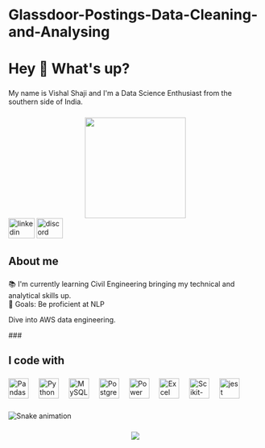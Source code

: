 # Glassdoor-Postings-Data-Cleaning-and-Analysing

<h1 align="left">Hey 👋 What's up?</h1>

###

<p align="left">My name is Vishal Shaji and I'm a Data Science Enthusiast from the southern side of India.</p>

###

<div align="center">
  <img height="200" src="https://i.imgflip.com/65efzo.gif"  />
</div>

<div align="left">
  <img src="https://cdn.jsdelivr.net/gh/VishShaji/Icon/blob/main/linkedin.svg" width="52" height="40" alt="linkedin logo"  />
  <img src="[https://cdn.jsdelivr.net/gh/VishShaji/Icon/blob/main/discord.svg](https://github.com/VishShaji/Icon/blob/main/discord.svg)" width="52" height="40"  alt="discord logo"  /> 

###

<h2 align="left">About me</h2>

###

<p align="left">📚 I'm currently learning Civil Engineering bringing my technical and analytical skills up.<br>🎯 Goals: Be proficient at NLP<br><p>       Dive into AWS data engineering.</p>
###

<h2 align="left">I code with</h2>

###

<div align="left">
  <img src="https://cdn.jsdelivr.net/gh/devicons/devicon/icons/pandas/pandas-original.svg" height="40" alt="Pandas logo"  />
  <img width="12" />
  <img src="https://cdn.jsdelivr.net/gh/devicons/devicon/icons/python/python-original.svg" height="40" alt="Python logo"  />
  <img width="12" />
  <img src="https://cdn.jsdelivr.net/gh/devicons/devicon/icons/mysql/mysql-original.svg" height="40" alt="MySQL logo"  />
  <img width="12" />
  <img src="https://cdn.jsdelivr.net/gh/devicons/devicon/icons/postgresql/postgresql-original.svg" height="40" alt="Postgresql logo"  />
  <img width="12" />
  <img src="https://cdn.jsdelivr.net/gh/microsoft/PowerBI-Icons/blob/main/PNG/Power-BI.png" height="40" alt="Power BI logo"  />
  <img width="12" />
  <img src="https://cdn.jsdelivr.net/VishShaji/Icon/blob/main/excel.svg" height="40" alt="Excel logo"  />
  <img width="12" />
  <img src="https://cdn.jsdelivr.net/VishShaji/Icon/blob/main/scikit-learn.svg" height="40" alt="Scikit-Learn logo"  />
  <img width="12" />
  <img src="https://cdn.jsdelivr.net/gh/devicons/devicon/icons/jest/jest-plain.svg" height="40" alt="jest logo"  />
</div>

###

<img src="https://raw.githubusercontent.com/VishShaji/VishShaji/output/snake.svg" alt="Snake animation" />

###
<div align="center">
  <img src="https://profile-counter.glitch.me/VishShaji/count.svg?"  />
</div>
  
